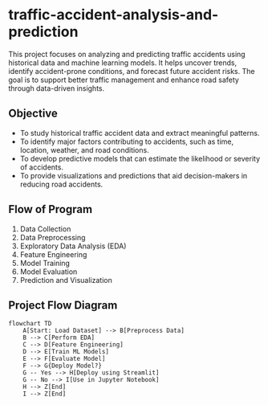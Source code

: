 # traffic-accident-analysis-and-prediction
This project focuses on analyzing and predicting traffic accidents using historical data and machine learning models. It helps uncover trends, identify accident-prone conditions, and forecast future accident risks. The goal is to support better traffic management and enhance road safety through data-driven insights.

## Objective
- To study historical traffic accident data and extract meaningful patterns.
- To identify major factors contributing to accidents, such as time, location, weather, and road conditions.
- To develop predictive models that can estimate the likelihood or severity of accidents.
- To provide visualizations and predictions that aid decision-makers in reducing road accidents.

## Flow of Program
1. Data Collection  
2. Data Preprocessing  
3. Exploratory Data Analysis (EDA)  
4. Feature Engineering  
5. Model Training  
6. Model Evaluation  
7. Prediction and Visualization  

## Project Flow Diagram

```mermaid
flowchart TD
    A[Start: Load Dataset] --> B[Preprocess Data]
    B --> C[Perform EDA]
    C --> D[Feature Engineering]
    D --> E[Train ML Models]
    E --> F[Evaluate Model]
    F --> G{Deploy Model?}
    G -- Yes --> H[Deploy using Streamlit]
    G -- No --> I[Use in Jupyter Notebook]
    H --> Z[End]
    I --> Z[End]
